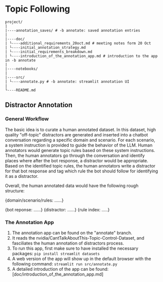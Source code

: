 # Topic Following

```
project/
|
|----annotation_saves/ # -b annotate: saved annotation entries
|
|----doc/
| └----additional_requirements_20oct.md # meeting notes form 20 Oct
| └----initial_annotation_strategy.md 
| └----initial_requirements_breakdown.md
| └----introduction_of_the_annotation_app.md # introduction to the app in -b annotate 
|
|----notebooks/
|
|----src/
| └----annotate.py # -b annotate: streamlit annotation UI
|
└----README.md
```

## Distractor Annotation

### General Workflow
The basic idea is to curate a human annotated dataset. In this dataset, high quality "off-topic" distractors are generated and inserted into a chatbot conversation regarding a specific domain and scenario. For each scenario, a system instruction is provided to guide the behavior of the LLM. Human annotators would generate topic rules based on these system instructions. Then, the human annotators go through the conversation and identify places where after the bot response, a distractor would be appropriate. Based on the identified topic rules, the human annotators write a distractor for that bot response and tag which rule the bot should follow for identifying it as a distractor. 

Overall, the human annotated data would have the following rough structure:

{domain/scenario/rules: ......}

{bot reponse: ......} {distractor: ......} {rule index: .....}


### The Annotation App

1. The annotation app can be found on the "annotate" branch. 
2. It reads the nvidia/CantTalkAboutThis-Topic-Control-Dataset, and fasciliates the human annotation of distractors process.
3. To run this app, first make sure to have installed the necessary packages:
                      ```pip install streamlit datasets```
4. A web version of the app will show up in the default browser with the following command: 
                      ```streamlit run src/annotate.py```
5. A detailed introduction of the app can be found: [doc/introduction_of_the_annotation_app.md]


